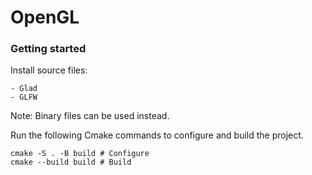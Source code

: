 # OpenGL

### Getting started

Install source files:

	- Glad
	- GLFW

Note: Binary files can be used instead.

Run the following Cmake commands to configure and build the project.

```
cmake -S . -B build # Configure
cmake --build build # Build
```
